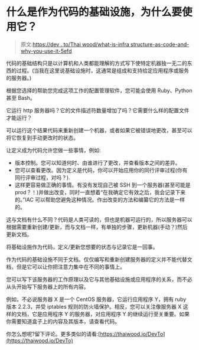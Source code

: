 # 什么是作为代码的基础设施，为什么要使用它？

> 原文:[https://dev . to/Thai wood/what-is-infra structure-as-code-and-why-you-use-it-5efd](https://dev.to/thaiwood/what-is-infrastructure-as-code-and-why-should-you-use-it-5efd)

代码的基础结构只是以计算机和人类都能理解的方式写下使特定机器独一无二的东西的过程。(当我在这里说基础设施时，这通常是组成和支持给定应用程序或服务的服务器。)

根据您选择的帮助您完成这项工作的配置管理软件，您可能会使用 Ruby、Python 甚至 Bash。

它运行 http 服务器吗？它的文件描述符数量增加了吗？它需要什么样的配置文件才能运行？

可以运行这个结果代码来重新创建一个机器，或者如果它被错误地更改，甚至可以将它恢复到手动更改时的状态。

让定义成为代码允许您做一些事情，例如:

*   版本控制。您可以知道何时、由谁进行了更改，并查看版本之间的差异。
*   您可以查看更改。因为定义是代码，你可以开始应用你的同行评审过程(你有同行评审过程，对吗？).
*   这样更容易做正确的事情。有没有发现自己被 SSH 到一个服务器(甚至可能是 prod？！)并做出改变，同时一直想着“在我确定它有效之后，我会记录下来的。”IAC 可以帮助您避免这种情况。作出改变的方法和编纂它的方法是一样的。

这与文档有什么不同？代码是人类可读的，但也是机器可运行的，所以服务器可以根据需要重新创建/更新，而与文档一样，有单独的步骤，更新机器(手动？)然后更新文档。

将基础设施作为代码，定义/更新您想要的状态与记录它是一回事。

作为代码的基础设施不同于文档。仅仅编写和重新创建服务器的定义并不能代替文档，但是它可以让你把注意力集中在不同的事情上。

您可以写下该服务器的工作原理以及它与其他基础设施或应用程序的关系，而不必从头开始写下服务器上的所有内容。

例如，不必说服务器 X 是一个 CentOS 服务器，它运行应用程序 Y，拥有 ruby 版本 2.2.3，并受 iptables 规则的防火墙保护。相反，您可以关注像服务器 X 这样的文档，它是应用程序 Y 的服务器，对应用程序 Y 的继续运行至关重要。如果你需要知道盒子上的内容及其版本，请查看代码。

你怎么想呢?留下评论。更多类似的请看:[https://thaiwood.io/DevTo](https://thaiwood.io/DevTo)